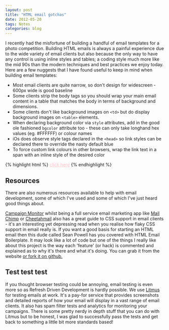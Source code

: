 ```yaml
---
layout: post
title: "HTML email gotchas"
date: 2012-05-20
tags: Notes
categories: blog
---
```

I recently had the misfortune of building a handful of email templates for a photo competition. Building HTML emails is always a painful experience due to the wide variety of email clients but also because the only way to have any control is using inline styles and tables; a coding style much more like the mid 90s than the modern techniques and best practices we enjoy today. Here are a few nuggests that I have found useful to keep in mind when building email templates: 

*   Most email clients are quite narrow, so don't design for widescreen - 600px wide is good baseline
*   Some clients strip the body tags so you should wrap your main email content in a table that matches the body in terms of background and dimensions.
*   Some clients don't like background images on `<td>` but do display background images on `<table>` elements.
*   When declaring background color via `style` attributes, add in the good ole fashioned `bgcolor` attribute too - these can only take longhand hex values (eg. #FFFFFF) or colour names
*   iOs does observe style tags declared in the `<head>` so link styles can be declared there to override the nasty default blue
*   To force custom link colours in other browsers, wrap the link text in a span with an inline style of the desired color 

{% highlight html %}
<a href="#" style="color:pink"><span style="color:pink">click here</span></a>
{% endhighlight %}

## Resources 

There are also numerous resources available to help with email development, some of which I've used and some of which I've just heard good things about. 

[Campaign Monitor][1] whilst being a full service email marketing app like [Mail Chimp][2] or [Cheetahmail][3] also has a great guide to CSS support in email clients - it's an interesting yet depressing read when you realise how flaky CSS support in email really is. If you want a good basis for starting an HTML email then this dude called Sean Powell has you covered with HTML Email Boilerplate. It may look like a lot of code but one of the things I really like about this project is the way each 'feature' (or hack) is commented and explained as to why it's there and what it's doing. You can grab it from the website [or fork it on github.][4] 

## Test test test

[1]: http://www.campaignmonitor.com/
[2]: http://mailchimp.com
[3]: http://www.cheetahmail.co.uk/
[4]: https://github.com/seanpowell/Email-Boilerplate 
 
If you thought browser testing could be annoying, email testing is even more so as Refresh Driven Development is hardly possible. We use [Litmus][5] for testing emails at work. It's a pay-for service that provides screenshots and detailed reports of how your email will display in a vast range of email clients. It also has spam filter tests and analytics for monitoring your campaigns. There is some pretty nerdy in depth stuff that you can do with Litmus but to be honest, I was glad to successfully pass the tests and get back to something a little bit more standards based!

 [5]: http://litmus.com/
